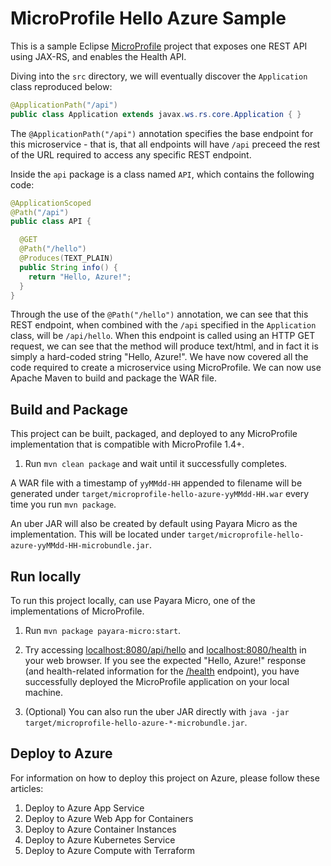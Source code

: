 # MicroProfile Hello Azure Sample

This is a sample Eclipse [MicroProfile](https://microprofile.io) project that exposes one REST API using JAX-RS, and enables the Health API.

Diving into the `src` directory, we will eventually discover the `Application` class reproduced below:

```java
@ApplicationPath("/api")
public class Application extends javax.ws.rs.core.Application { }
```

The `@ApplicationPath("/api")` annotation specifies the base endpoint for this microservice - that is, that all endpoints will have `/api` preceed the rest of the URL required to access any specific REST endpoint.

Inside the `api` package is a class named `API`, which contains the following code:

```java
@ApplicationScoped
@Path("/api")
public class API {

  @GET
  @Path("/hello")
  @Produces(TEXT_PLAIN)
  public String info() {
    return "Hello, Azure!";
  }
}
```

Through the use of the `@Path("/hello")` annotation, we can see that this REST endpoint, when combined with the `/api` specified in the `Application` class, will be `/api/hello`. When this endpoint is called using an HTTP GET request, we can see that the method will produce text/html, and in fact it is simply a hard-coded string "Hello, Azure!".  We have now covered all the code required to create a microservice using MicroProfile. We can now use Apache Maven to build and package the WAR file.

## Build and Package

This project can be built, packaged, and deployed to any MicroProfile implementation that is compatible with MicroProfile 1.4+.

1. Run `mvn clean package` and wait until it successfully completes.

A WAR file with a timestamp of `yyMMdd-HH` appended to filename will be generated under `target/microprofile-hello-azure-yyMMdd-HH.war` every time you run `mvn package`.

An uber JAR will also be created by default using Payara Micro as the implementation. This will be located under `target/microprofile-hello-azure-yyMMdd-HH-microbundle.jar`.

## Run locally

To run this project locally, can use Payara Micro, one of the implementations of MicroProfile.

1. Run `mvn package payara-micro:start`.

1. Try accessing [localhost:8080/api/hello](http://localhost:8080/api/hello) and [localhost:8080/health](http://localhost:8080/health) in your web browser. If you see the expected "Hello, Azure!" response (and health-related information for the [/health](http://localhost:8080/health) endpoint), you have successfully deployed the MicroProfile application on your local machine.

1. (Optional) You can also run the uber JAR directly with `java -jar target/microprofile-hello-azure-*-microbundle.jar`.

## Deploy to Azure

For information on how to deploy this project on Azure, please follow these articles:

1. Deploy to Azure App Service
1. Deploy to Azure Web App for Containers
1. Deploy to Azure Container Instances
1. Deploy to Azure Kubernetes Service
1. Deploy to Azure Compute with Terraform
